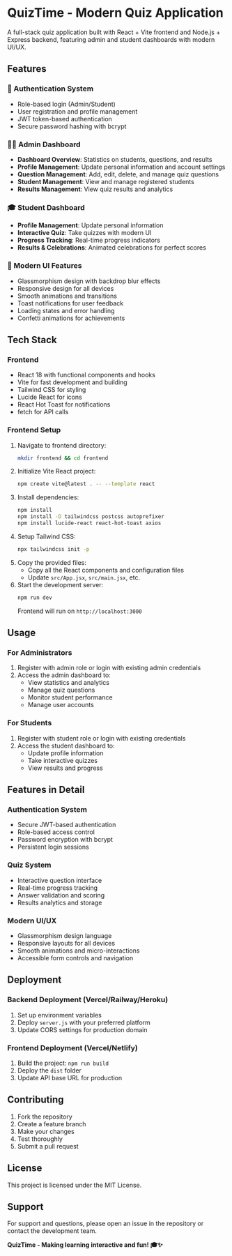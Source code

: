 # QuizTime - Modern Quiz Application

A full-stack quiz application built with React + Vite frontend and Node.js + Express backend, featuring admin and student dashboards with modern UI/UX.

## Features

### 🔐 Authentication System
- Role-based login (Admin/Student)
- User registration and profile management
- JWT token-based authentication
- Secure password hashing with bcrypt

### 👨‍💼 Admin Dashboard
- **Dashboard Overview**: Statistics on students, questions, and results
- **Profile Management**: Update personal information and account settings
- **Question Management**: Add, edit, delete, and manage quiz questions
- **Student Management**: View and manage registered students
- **Results Management**: View quiz results and analytics

### 🎓 Student Dashboard
- **Profile Management**: Update personal information
- **Interactive Quiz**: Take quizzes with modern UI
- **Progress Tracking**: Real-time progress indicators
- **Results & Celebrations**: Animated celebrations for perfect scores

### 🎨 Modern UI Features
- Glassmorphism design with backdrop blur effects
- Responsive design for all devices
- Smooth animations and transitions
- Toast notifications for user feedback
- Loading states and error handling
- Confetti animations for achievements

## Tech Stack

### Frontend
- React 18 with functional components and hooks
- Vite for fast development and building
- Tailwind CSS for styling
- Lucide React for icons
- React Hot Toast for notifications
- fetch for API calls


### Frontend Setup
1. Navigate to frontend directory:
   ```bash
   mkdir frontend && cd frontend
   ```
2. Initialize Vite React project:
   ```bash
   npm create vite@latest . -- --template react
   ```
3. Install dependencies:
   ```bash
   npm install
   npm install -D tailwindcss postcss autoprefixer
   npm install lucide-react react-hot-toast axios
   ```
4. Setup Tailwind CSS:
   ```bash
   npx tailwindcss init -p
   ```
5. Copy the provided files:
   - Copy all the React components and configuration files
   - Update `src/App.jsx`, `src/main.jsx`, etc.
6. Start the development server:
   ```bash
   npm run dev
   ```
   Frontend will run on `http://localhost:3000`




## Usage

### For Administrators
1. Register with admin role or login with existing admin credentials
2. Access the admin dashboard to:
   - View statistics and analytics
   - Manage quiz questions
   - Monitor student performance
   - Manage user accounts

### For Students
1. Register with student role or login with existing credentials
2. Access the student dashboard to:
   - Update profile information
   - Take interactive quizzes
   - View results and progress

## Features in Detail

### Authentication System
- Secure JWT-based authentication
- Role-based access control
- Password encryption with bcrypt
- Persistent login sessions

### Quiz System
- Interactive question interface
- Real-time progress tracking
- Answer validation and scoring
- Results analytics and storage

### Modern UI/UX
- Glassmorphism design language
- Responsive layouts for all devices
- Smooth animations and micro-interactions
- Accessible form controls and navigation

## Deployment

### Backend Deployment (Vercel/Railway/Heroku)
1. Set up environment variables
2. Deploy `server.js` with your preferred platform
3. Update CORS settings for production domain

### Frontend Deployment (Vercel/Netlify)
1. Build the project: `npm run build`
2. Deploy the `dist` folder
3. Update API base URL for production

## Contributing
1. Fork the repository
2. Create a feature branch
3. Make your changes
4. Test thoroughly
5. Submit a pull request

## License
This project is licensed under the MIT License.

## Support
For support and questions, please open an issue in the repository or contact the development team.

**QuizTime - Making learning interactive and fun! 🎓✨**
